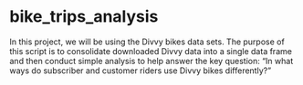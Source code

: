 # bike_trips_analysis
In this project, we will be using the Divvy bikes data sets. The purpose of this script is to consolidate downloaded Divvy data into a single data frame and then conduct simple analysis to help answer the key question: “In what ways do subscriber and customer riders use Divvy bikes differently?”
